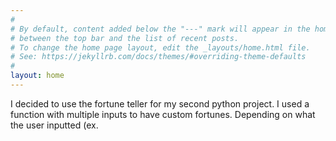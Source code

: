```yaml
---
#
# By default, content added below the "---" mark will appear in the home page
# between the top bar and the list of recent posts.
# To change the home page layout, edit the _layouts/home.html file.
# See: https://jekyllrb.com/docs/themes/#overriding-theme-defaults
#
layout: home
---
```


I decided to use the fortune teller for my second python project. I used a function with multiple inputs to have custom fortunes. Depending on what the user inputted (ex. 
